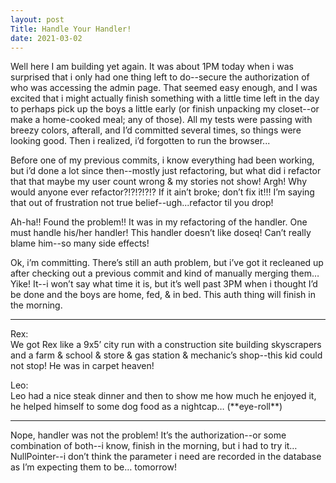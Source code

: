 ```yaml
---
layout: post
Title: Handle Your Handler!
date: 2021-03-02
---
```


Well here I am building yet again.  It was about 1PM today when i was surprised that i only had one thing left to do--secure the authorization of who was accessing the admin page.  That seemed easy enough, and I was excited that i might actually finish something with a little time left in the day to perhaps pick up the boys a little early (or finish unpacking my closet--or make a home-cooked meal; any of those).  All my tests were passing with breezy colors, afterall, and I’d committed several times, so things were looking good.  Then i realized, i’d forgotten to run the browser...

Before one of my previous commits, i know everything had been working, but i’d done a lot since then--mostly just refactoring, but what did i refactor that that maybe my user count wrong & my stories not show!  Argh!  Why would anyone ever refactor?!?!?!?!?  If it ain’t broke; don’t fix it!!!  I’m saying that out of frustration not true belief--ugh...refactor til you drop!

Ah-ha!! Found the problem!!  It was in my refactoring of the handler.  One must handle his/her handler!  This handler doesn’t like doseq!  Can’t really blame him--so many side effects!

Ok, i’m committing.  There’s still an auth problem, but i’ve got it recleaned up after checking out a previous commit and kind of manually merging them…  Yike!  It--i won’t say what time it is, but it’s well past 3PM when i thought I’d be done and the boys are home, fed, & in bed.  This auth thing will finish in the morning.

***

Rex:  
We got Rex like a 9x5’ city run with a construction site building skyscrapers and a farm & school & store & gas station & mechanic’s shop--this kid could not stop!  He was in carpet heaven!

Leo:  
Leo had a nice steak dinner and then to show me how much he enjoyed it, he helped himself to some dog food as a nightcap… (\*\*eye-roll**)

***

Nope, handler was not the problem!  It’s the authorization--or some combination of both--i know, finish in the morning, but i had to try it… NullPointer--i don’t think the parameter i need are recorded in the database as I’m expecting them to be…  tomorrow!

